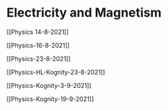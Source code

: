 # Electricity and Magnetism

[[Physics 14-8-2021]]

[[Physics-16-8-2021]]

[[Physics-23-8-2021]]

[[Physics-HL-Kognity-23-8-2021]]

[[Physics-Kognity-3-9-2021]]

[[Physics-Kognity-19-9-2021]]

